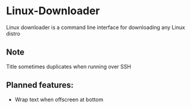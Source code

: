 # Linux-Downloader
Linux downloader is a command line interface for downloading any Linux distro

## Note
Title sometimes duplicates when running over SSH

## Planned features:
* Wrap text when offscreen at bottom
